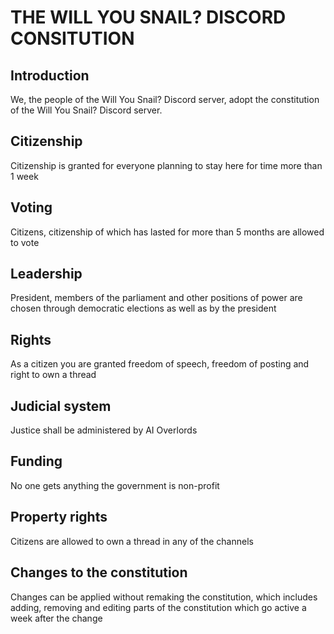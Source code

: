 # THE WILL YOU SNAIL? DISCORD CONSITUTION

## Introduction
We, the people of the Will You Snail? Discord server, adopt the constitution of the Will You Snail? Discord server.

## Citizenship
Citizenship is granted for everyone planning to stay here for time more than 1 week

## Voting
Citizens, citizenship of which has lasted for more than 5 months are allowed to vote

## Leadership
President, members of the parliament and other positions of power are chosen through democratic elections as well as by the president

## Rights
As a citizen you are granted freedom of speech, freedom of posting and right to own a thread

## Judicial system
Justice shall be administered by AI Overlords

## Funding
No one gets anything the government is non-profit

## Property rights
Citizens are allowed to own a thread in any of the channels

## Changes to the constitution
Changes can be applied without remaking the constitution, which includes adding, removing and editing parts of the constitution which go active a week after the change
